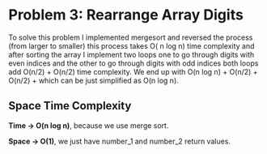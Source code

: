 # Problem 3: Rearrange Array Digits
To solve this problem I implemented mergesort and reversed the process (from larger to smaller) this process takes O( n log n) time complexity and after sorting the array I implement two loops one to go through digits with even indices and the other to go through digits with odd indices both loops add O(n/2) + O(n/2) time complexity.
We end up with O(n log n) + O(n/2) + O(n/2) + which can be just simplified as O(n log n).

## Space Time Complexity

**Time → O(n log n)**, because we use merge sort.

**Space → O(1)**, we just have number_1 and number_2 return values.